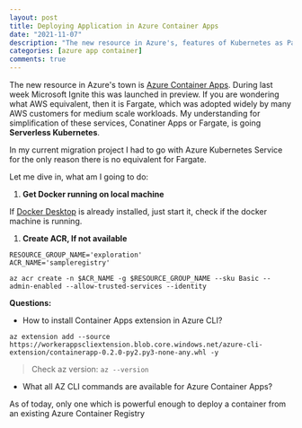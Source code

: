 ```yaml
---
layout: post
title: Deploying Application in Azure Container Apps
date: "2021-11-07"
description: "The new resource in Azure's, features of Kubernetes as PaaS"
categories: [azure app container]
comments: true
---
```

<!-- Post Content -->

The new resource in Azure's town is [Azure Container Apps](https://azure.microsoft.com/en-us/services/container-apps/). During last week Microsoft Ignite this was launched in preview. If you are wondering what AWS equivalent, then it is Fargate, which was adopted widely by many AWS customers for medium scale workloads. My understanding for simplification of these services, Conatiner Apps or Fargate, is going **Serverless Kubernetes**. 

In my current migration project I had to go with Azure Kubernetes Service for the only reason there is no equivalent for Fargate. 

Let me dive in, what am I going to do:

1. **Get Docker running on local machine**

If [Docker Desktop](https://docs.docker.com/desktop/) is already installed, just start it, check if the docker machine is running.

1. **Create ACR, If not available**

```
RESOURCE_GROUP_NAME='exploration'
ACR_NAME='sampleregistry'

az acr create -n $ACR_NAME -g $RESOURCE_GROUP_NAME --sku Basic --admin-enabled --allow-trusted-services --identity
```


__Questions:__

- How to install Container Apps extension in Azure CLI?

`az extension add --source https://workerappscliextension.blob.core.windows.net/azure-cli-extension/containerapp-0.2.0-py2.py3-none-any.whl -y`


> Check az version: `az --version`

- What all AZ CLI commands are available for Azure Container Apps?

As of today, only one which is powerful enough to deploy a container from an existing Azure Container Registry 